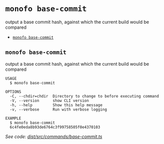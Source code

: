 `monofo base-commit`
====================

output a base commit hash, against which the current build would be compared

* [`monofo base-commit`](#monofo-base-commit)

## `monofo base-commit`

output a base commit hash, against which the current build would be compared

```
USAGE
  $ monofo base-commit

OPTIONS
  -C, --chdir=chdir  Directory to change to before executing command
  -V, --version      show CLI version
  -h, --help         Show this help message
  -v, --verbose      Run with verbose logging

EXAMPLE
  $ monofo base-commit
  6c4fe0eda8b93de6764c3f99758505f0e4370103
```

_See code: [dist/src/commands/base-commit.ts](https://github.com/vital-software/monofo/blob/v3.5.3/dist/src/commands/base-commit.ts)_
